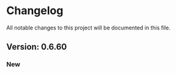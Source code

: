 # Changelog

All notable changes to this project will be documented in this file.

## Version: 0.6.60

### New



